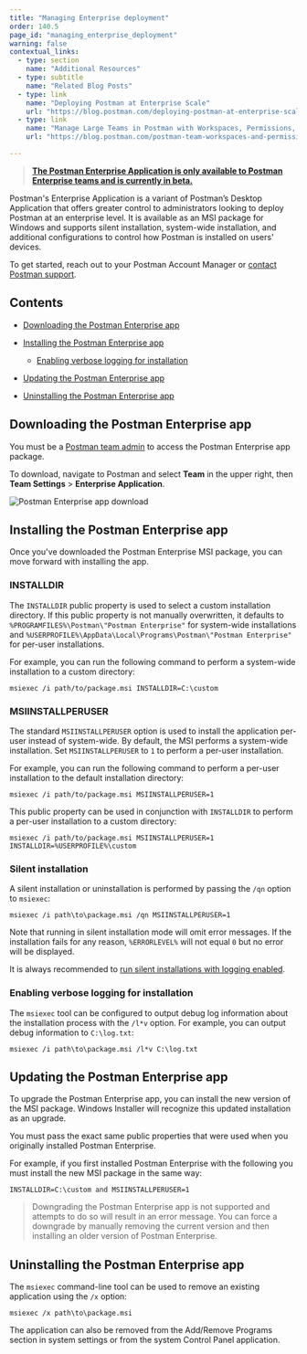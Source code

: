 ```yaml
---
title: "Managing Enterprise deployment"
order: 140.5
page_id: "managing_enterprise_deployment"
warning: false
contextual_links:
  - type: section
    name: "Additional Resources"
  - type: subtitle
    name: "Related Blog Posts"
  - type: link
    name: "Deploying Postman at Enterprise Scale"
    url: "https://blog.postman.com/deploying-postman-at-enterprise-scale/"
  - type: link
    name: "Manage Large Teams in Postman with Workspaces, Permissions, and Version Control"
    url: "https://blog.postman.com/postman-team-workspaces-and-permissions/"

---
```


> __[The Postman Enterprise Application is only available to Postman Enterprise teams and is currently in beta.](https://www.postman.com/pricing)__

Postman's Enterprise Application is a variant of Postman’s Desktop Application that offers greater control to administrators looking to deploy Postman at an enterprise level. It is available as an MSI package for Windows and supports silent installation, system-wide installation, and additional configurations to control how Postman is installed on users' devices.

To get started, reach out to your Postman Account Manager or [contact Postman support](https://www.postman.com/support/).

## Contents

* [Downloading the Postman Enterprise app](#downloading-the-postman-enterprise-app)

* [Installing the Postman Enterprise app](#installing-the-postman-enterprise-app)

    * [Enabling verbose logging for installation](#enabling-verbose-logging-for-installation)

* [Updating the Postman Enterprise app](#updating-the-postman-enterprise-app)

* [Uninstalling the Postman Enterprise app](#uninstalling-the-postman-enterprise-app)

## Downloading the Postman Enterprise app

You must be a [Postman team admin](/docs/collaborating-in-postman/roles-and-permissions/#team-roles) to access the Postman Enterprise app package.

To download, navigate to Postman and select **Team** in the upper right, then **Team Settings** > **Enterprise Application**.

<img alt="Postman Enterprise app download" src="https://assets.postman.com/postman-docs/postman-enterprise-app-download-v9.jpg" />

## Installing the Postman Enterprise app

Once you've downloaded the Postman Enterprise MSI package, you can move forward with installing the app.

### INSTALLDIR

The `INSTALLDIR` public property is used to select a custom installation directory. If this public property is not manually overwritten, it defaults to `%PROGRAMFILES%\Postman\"Postman Enterprise"` for system-wide installations and `%USERPROFILE%\AppData\Local\Programs\Postman\"Postman Enterprise"` for per-user installations.

For example, you can run the following command to perform a system-wide installation to a custom directory:

```
msiexec /i path/to/package.msi INSTALLDIR=C:\custom
```

### MSIINSTALLPERUSER

The standard `MSIINSTALLPERUSER` option is used to install the application per-user instead of system-wide. By default, the MSI performs a system-wide installation. Set `MSIINSTALLPERUSER` to `1` to perform a per-user installation.

For example, you can run the following command to perform a per-user installation to the default installation directory:

```
msiexec /i path/to/package.msi MSIINSTALLPERUSER=1
```

This public property can be used in conjunction with `INSTALLDIR` to perform a per-user installation to a custom directory:

```
msiexec /i path/to/package.msi MSIINSTALLPERUSER=1 INSTALLDIR=%USERPROFILE%\custom
```

### Silent installation

A silent installation or uninstallation is performed by passing the `/qn` option to `msiexec`:

```
msiexec /i path\to\package.msi /qn MSIINSTALLPERUSER=1
```

Note that running in silent installation mode will omit error messages. If the installation fails for any reason, `%ERRORLEVEL%` will not equal `0` but no error will be displayed.

It is always recommended to [run silent installations with logging enabled](#enabling-verbose-logging-for-installation).

### Enabling verbose logging for installation

The `msiexec` tool can be configured to output debug log information about the installation process with the `/l*v` option. For example, you can output debug information to `C:\log.txt`:

```
msiexec /i path\to\package.msi /l*v C:\log.txt
```

## Updating the Postman Enterprise app

To upgrade the Postman Enterprise app, you can install the new version of the MSI package. Windows Installer will recognize this updated installation as an upgrade.

You must pass the exact same public properties that were used when you originally installed Postman Enterprise.

For example, if you first installed Postman Enterprise with the following you must install the new MSI package in the same way:

```
INSTALLDIR=C:\custom and MSIINSTALLPERUSER=1
```

> Downgrading the Postman Enterprise app is not supported and attempts to do so will result in an error message. You can force a downgrade by manually removing the current version and then installing an older version of Postman Enterprise.

## Uninstalling the Postman Enterprise app

The `msiexec` command-line tool can be used to remove an existing application using the `/x` option:

```
msiexec /x path\to\package.msi  
```

The application can also be removed from the Add/Remove Programs section in system settings or from the system Control Panel application.
